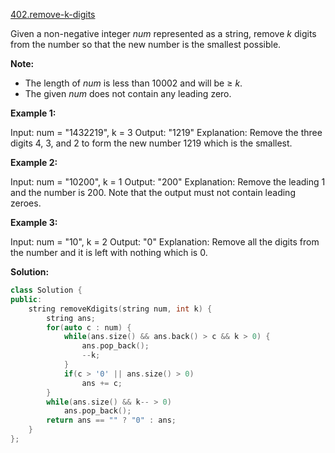 [402.remove-k-digits](https://leetcode.com/problems/remove-k-digits/)  

Given a non-negative integer _num_ represented as a string, remove _k_ digits from the number so that the new number is the smallest possible.

**Note:**  

*   The length of _num_ is less than 10002 and will be ≥ _k_.
*   The given _num_ does not contain any leading zero.

**Example 1:**

Input: num = "1432219", k = 3
Output: "1219"
Explanation: Remove the three digits 4, 3, and 2 to form the new number 1219 which is the smallest.

**Example 2:**

Input: num = "10200", k = 1
Output: "200"
Explanation: Remove the leading 1 and the number is 200. Note that the output must not contain leading zeroes.

**Example 3:**

Input: num = "10", k = 2
Output: "0"
Explanation: Remove all the digits from the number and it is left with nothing which is 0.  



**Solution:**  

```cpp
class Solution {
public:
    string removeKdigits(string num, int k) {
        string ans;
        for(auto c : num) {
            while(ans.size() && ans.back() > c && k > 0) {
                ans.pop_back();
                --k;
            }
            if(c > '0' || ans.size() > 0)
                ans += c;
        }
        while(ans.size() && k-- > 0)
            ans.pop_back();
        return ans == "" ? "0" : ans;
    }
};
```
      